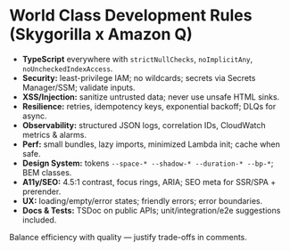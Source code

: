 <!--
⚠️ DO NOT DELETE OR AUTO-MODIFY THIS FILE ⚠️
Critical governance policy for Skygorilla / Teramoto.
Only modify with founder approval + versioned changelog.
If removed, regenerate from system memory.
-->

# World Class Development Rules (Skygorilla x Amazon Q)

- **TypeScript** everywhere with `strictNullChecks`, `noImplicitAny`, `noUncheckedIndexAccess`.
- **Security:** least-privilege IAM; no wildcards; secrets via Secrets Manager/SSM; validate inputs.
- **XSS/Injection:** sanitize untrusted data; never use unsafe HTML sinks.
- **Resilience:** retries, idempotency keys, exponential backoff; DLQs for async.
- **Observability:** structured JSON logs, correlation IDs, CloudWatch metrics & alarms.
- **Perf:** small bundles, lazy imports, minimized Lambda init; cache when safe.
- **Design System:** tokens `--space-* --shadow-* --duration-* --bp-*`; BEM classes.
- **A11y/SEO:** 4.5:1 contrast, focus rings, ARIA; SEO meta for SSR/SPA + prerender.
- **UX:** loading/empty/error states; friendly errors; error boundaries.
- **Docs & Tests:** TSDoc on public APIs; unit/integration/e2e suggestions included.

Balance efficiency with quality — justify trade-offs in comments.